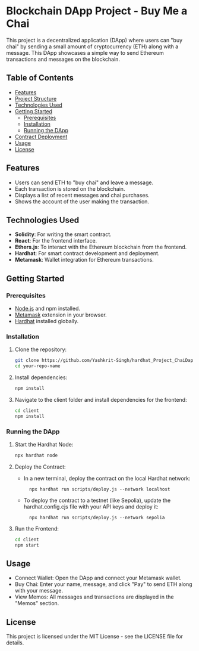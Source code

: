 # Blockchain DApp Project - Buy Me a Chai

This project is a decentralized application (DApp) where users can "buy chai" by sending a small amount of cryptocurrency (ETH) along with a message. This DApp showcases a simple way to send Ethereum transactions and messages on the blockchain.

## Table of Contents
- [Features](#features)
- [Project Structure](#project-structure)
- [Technologies Used](#technologies-used)
- [Getting Started](#getting-started)
  - [Prerequisites](#prerequisites)
  - [Installation](#installation)
  - [Running the DApp](#running-the-dapp)
- [Contract Deployment](#contract-deployment)
- [Usage](#usage)
- [License](#license)

## Features

- Users can send ETH to "buy chai" and leave a message.
- Each transaction is stored on the blockchain.
- Displays a list of recent messages and chai purchases.
- Shows the account of the user making the transaction.


## Technologies Used

- **Solidity**: For writing the smart contract.
- **React**: For the frontend interface.
- **Ethers.js**: To interact with the Ethereum blockchain from the frontend.
- **Hardhat**: For smart contract development and deployment.
- **Metamask**: Wallet integration for Ethereum transactions.

## Getting Started

### Prerequisites

- [Node.js](https://nodejs.org/) and npm installed.
- [Metamask](https://metamask.io/) extension in your browser.
- [Hardhat](https://hardhat.org/) installed globally.

### Installation

1. Clone the repository:
   ```bash
   git clone https://github.com/Yashkrit-Singh/hardhat_Project_ChaiDapp.git
   cd your-repo-name

2. Install dependencies:
   ```bash
   npm install

3. Navigate to the client folder and install dependencies for the frontend:
   ```bash
   cd client
   npm install

### Running the DApp

1. Start the Hardhat Node:
   ```bash
   npx hardhat node

2. Deploy the Contract:
   - In a new terminal, deploy the contract on the local Hardhat network:
  
           npx hardhat run scripts/deploy.js --network localhost
   - To deploy the contract to a testnet (like Sepolia), update the hardhat.config.cjs file with your API keys and deploy it:
  
           npx hardhat run scripts/deploy.js --network sepolia

4. Run the Frontend:
   ```bash
   cd client
   npm start


## Usage
  - Connect Wallet: Open the DApp and connect your Metamask wallet.
  - Buy Chai: Enter your name, message, and click "Pay" to send ETH along with your message.
  - View Memos: All messages and transactions are displayed in the "Memos" section.

## License
This project is licensed under the MIT License - see the LICENSE file for details.

